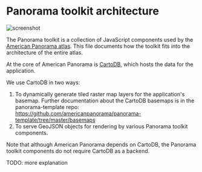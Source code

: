 # Panorama toolkit architecture

![screenshot](https://cloud.githubusercontent.com/assets/1212178/10978705/340f9e24-83ad-11e5-979e-b0a16c3a9cce.png)

The Panorama toolkit is a collection of JavaScript components used by the [American Panorama atlas](http://dsl.richmond.edu/panorama/). This file documents how the toolkit fits into the architecture of the entire atlas.

At the core of American Panorama is [CartoDB](http://cartodb.com), which hosts the data for the application. 

We use CartoDB in two ways:

 1. To dynamically generate tiled raster map layers for the application's basemap. Further documentation about the CartoDB basemaps is in the panorama-template repo: https://github.com/americanpanorama/panorama-template/tree/master/basemaps
 2. To serve GeoJSON objects for rendering by various Panorama toolkit components.

Note that although American Panorama depends on CartoDB, the Panorama toolkit components do not require CartoDB as a backend.

TODO: more explanation